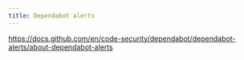 ```yaml
---
title: Dependabot alerts 
---
```


https://docs.github.com/en/code-security/dependabot/dependabot-alerts/about-dependabot-alerts